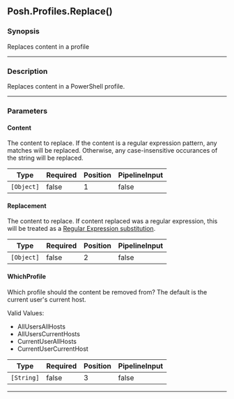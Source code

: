 Posh.Profiles.Replace()
-----------------------




### Synopsis
Replaces content in a profile



---


### Description

Replaces content in a PowerShell profile.



---


### Parameters
#### **Content**

The content to replace.
If the content is a regular expression pattern, any matches will be replaced.
Otherwise, any case-insensitive occurances of the string will be replaced.






|Type      |Required|Position|PipelineInput|
|----------|--------|--------|-------------|
|`[Object]`|false   |1       |false        |



#### **Replacement**

The content to replace.
If content replaced was a regular expression,
this will be treated as a [Regular Expression substitution](https://learn.microsoft.com/en-us/dotnet/standard/base-types/substitutions-in-regular-expressions).






|Type      |Required|Position|PipelineInput|
|----------|--------|--------|-------------|
|`[Object]`|false   |2       |false        |



#### **WhichProfile**

Which profile should the content be removed from?
The default is the current user's current host.



Valid Values:

* AllUsersAllHosts
* AllUsersCurrentHosts
* CurrentUserAllHosts
* CurrentUserCurrentHost






|Type      |Required|Position|PipelineInput|
|----------|--------|--------|-------------|
|`[String]`|false   |3       |false        |





---

